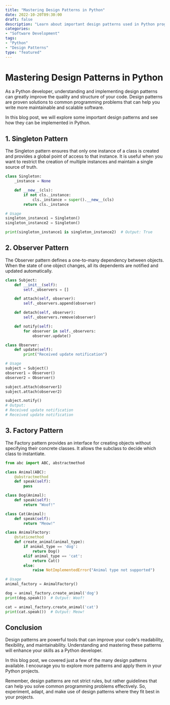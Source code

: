 ```yaml
--- 
title: "Mastering Design Patterns in Python" 
date: 2022-10-20T09:30:00 
draft: false 
description: "Learn about important design patterns used in Python programming" 
categories: 
- "Software Development" 
tags: 
- "Python" 
- "Design Patterns" 
type: "featured" 
--- 
```


# Mastering Design Patterns in Python

As a Python developer, understanding and implementing design patterns can greatly improve the quality and structure of your code. Design patterns are proven solutions to common programming problems that can help you write more maintainable and scalable software.

In this blog post, we will explore some important design patterns and see how they can be implemented in Python.

## 1. Singleton Pattern

The Singleton pattern ensures that only one instance of a class is created and provides a global point of access to that instance. It is useful when you want to restrict the creation of multiple instances and maintain a single source of truth.

```python
class Singleton:
    _instance = None

    def __new__(cls):
        if not cls._instance:
            cls._instance = super().__new__(cls)
        return cls._instance

# Usage
singleton_instance1 = Singleton()
singleton_instance2 = Singleton()

print(singleton_instance1 is singleton_instance2)  # Output: True
```

## 2. Observer Pattern

The Observer pattern defines a one-to-many dependency between objects. When the state of one object changes, all its dependents are notified and updated automatically.

```python
class Subject:
    def __init__(self):
        self._observers = []

    def attach(self, observer):
        self._observers.append(observer)

    def detach(self, observer):
        self._observers.remove(observer)

    def notify(self):
        for observer in self._observers:
            observer.update()

class Observer:
    def update(self):
        print("Received update notification")

# Usage
subject = Subject()
observer1 = Observer()
observer2 = Observer()

subject.attach(observer1)
subject.attach(observer2)

subject.notify()
# Output: 
# Received update notification
# Received update notification
```

## 3. Factory Pattern

The Factory pattern provides an interface for creating objects without specifying their concrete classes. It allows the subclass to decide which class to instantiate.

```python
from abc import ABC, abstractmethod

class Animal(ABC):
    @abstractmethod
    def speak(self):
        pass

class Dog(Animal):
    def speak(self):
        return "Woof!"

class Cat(Animal):
    def speak(self):
        return "Meow!"

class AnimalFactory:
    @staticmethod
    def create_animal(animal_type):
        if animal_type == 'dog':
            return Dog()
        elif animal_type == 'cat':
            return Cat()
        else:
            raise NotImplementedError("Animal type not supported")

# Usage
animal_factory = AnimalFactory()

dog = animal_factory.create_animal('dog')
print(dog.speak())  # Output: Woof!

cat = animal_factory.create_animal('cat')
print(cat.speak())  # Output: Meow!
```

## Conclusion

Design patterns are powerful tools that can improve your code's readability, flexibility, and maintainability. Understanding and mastering these patterns will enhance your skills as a Python developer.

In this blog post, we covered just a few of the many design patterns available. I encourage you to explore more patterns and apply them in your Python projects.

Remember, design patterns are not strict rules, but rather guidelines that can help you solve common programming problems effectively. So, experiment, adapt, and make use of design patterns where they fit best in your projects.
